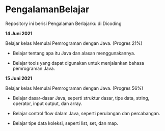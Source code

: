 # PengalamanBelajar
Repository ini berisi Pengalaman Berlajarku di Dicoding

**14 Juni 2021**

Belajar kelas Memulai Pemrograman dengan Java. (Progres 21%)

 * Belajar tentang apa itu Java dan alasan menggunakannya.

 * Belajar tools yang dapat digunakan untuk menjalankan bahasa pemrograman Java.

**15 Juni 2021**

Belajar kelas Memulai Pemrograman dengan Java. (Progres 56%)
 
 * Belajar dasar-dasar Java, seperti struktur dasar, tipe data, string, operator, input output, dan array.
 
 * Belajar control flow dalam Java, seperti perulangan dan percabangan.
 
 * Belajar tipe data koleksi, seperti list, set, dan map.
